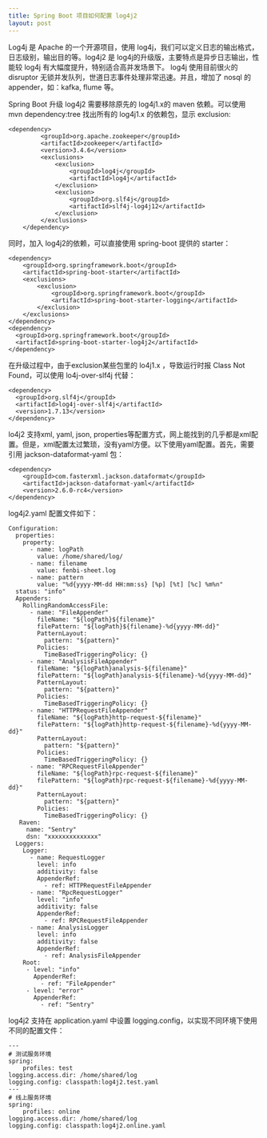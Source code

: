 ```yaml
---
title: Spring Boot 项目如何配置 log4j2
layout: post
---
```


Log4j 是 Apache 的一个开源项目，使用 log4j，我们可以定义日志的输出格式，日志级别，输出目的等。log4j2 是 log4j的升级版，主要特点是异步日志输出，性能较 log4j 有大幅度提升，特别适合高并发场景下。 log4j 使用目前很火的 disruptor 无锁并发队列，世道日志事件处理非常迅速。并且，增加了 nosql 的 appender，如：kafka, flume 等。

Spring Boot 升级 log4j2 需要移除原先的 log4j1.x的 maven 依赖。可以使用 mvn dependency:tree 找出所有的 log4j1.x 的依赖包，显示 exclusion:

    <dependency>
             <groupId>org.apache.zookeeper</groupId>
             <artifactId>zookeeper</artifactId>
             <version>3.4.6</version>
             <exclusions>
                 <exclusion>
                     <groupId>log4j</groupId>
                     <artifactId>log4j</artifactId>
                 </exclusion>
                 <exclusion>
                     <groupId>org.slf4j</groupId>
                     <artifactId>slf4j-log4j12</artifactId>
                 </exclusion>
             </exclusions>
        </dependency>

同时，加入 log4j2的依赖，可以直接使用 spring-boot 提供的 starter：

    <dependency>
        <groupId>org.springframework.boot</groupId>
        <artifactId>spring-boot-starter</artifactId>
        <exclusions>
            <exclusion>
                <groupId>org.springframework.boot</groupId>
                <artifactId>spring-boot-starter-logging</artifactId>
            </exclusion>
        </exclusions>
    </dependency>
    <dependency>
      <groupId>org.springframework.boot</groupId>
      <artifactId>spring-boot-starter-log4j2</artifactId>
    </dependency> 

在升级过程中，由于exclusion某些包里的 lo4j1.x ，导致运行时报 Class Not Found，可以使用 lo4j-over-slf4j 代替：

    <dependency>
      <groupId>org.slf4j</groupId>
      <artifactId>log4j-over-slf4j</artifactId>
      <version>1.7.13</version>
    </dependency>

lo4j2 支持xml, yaml, json, properties等配置方式，网上能找到的几乎都是xml配置。但是，xml配置太过繁琐，没有yaml方便。以下使用yaml配置。首先，需要引用 jackson-dataformat-yaml 包：

    <dependency>
        <groupId>com.fasterxml.jackson.dataformat</groupId>
        <artifactId>jackson-dataformat-yaml</artifactId>
        <version>2.6.0-rc4</version>
    </dependency>

log4j2.yaml 配置文件如下：

    Configuration:
      properties:
        property:
          - name: logPath
            value: /home/shared/log/
          - name: filename
            value: fenbi-sheet.log
          - name: pattern
            value: "%d{yyyy-MM-dd HH:mm:ss} [%p] [%t] [%c] %m%n"
      status: "info"
      Appenders:
        RollingRandomAccessFile:
          - name: "FileAppender"
            fileName: "${logPath}${filename}"
            filePattern: "${logPath}${filename}-%d{yyyy-MM-dd}"
            PatternLayout:
              pattern: "${pattern}"
            Policies:
              TimeBasedTriggeringPolicy: {}
          - name: "AnalysisFileAppender"
            fileName: "${logPath}analysis-${filename}"
            filePattern: "${logPath}analysis-${filename}-%d{yyyy-MM-dd}"
            PatternLayout:
              pattern: "${pattern}"
            Policies:
              TimeBasedTriggeringPolicy: {}
          - name: "HTTPRequestFileAppender"
            fileName: "${logPath}http-request-${filename}"
            filePattern: "${logPath}http-request-${filename}-%d{yyyy-MM-dd}"
            PatternLayout:
              pattern: "${pattern}"
            Policies:
              TimeBasedTriggeringPolicy: {}
          - name: "RPCRequestFileAppender"
            fileName: "${logPath}rpc-request-${filename}"
            filePattern: "${logPath}rpc-request-${filename}-%d{yyyy-MM-dd}"
            PatternLayout:
              pattern: "${pattern}"
            Policies:
              TimeBasedTriggeringPolicy: {}
       Raven:
         name: "Sentry"
         dsn: "xxxxxxxxxxxxxx"
      Loggers:
        Logger:
          - name: RequestLogger
            level: info
            additivity: false
            AppenderRef:
              - ref: HTTPRequestFileAppender
          - name: "RpcRequestLogger"
            level: "info"
            additivity: false
            AppenderRef:
              - ref: RPCRequestFileAppender
          - name: AnalysisLogger
            level: info
            additivity: false
            AppenderRef:
              - ref: AnalysisFileAppender
        Root:
         - level: "info"
           AppenderRef:
             - ref: "FileAppender"
         - level: "error"
           AppenderRef:
             - ref: "Sentry"

log4j2 支持在 application.yaml 中设置 logging.config，以实现不同环境下使用不同的配置文件：

    ---
    # 测试服务环境
    spring:
        profiles: test
    logging.access.dir: /home/shared/log
    logging.config: classpath:log4j2.test.yaml
    ---
    # 线上服务环境
    spring:
        profiles: online
    logging.access.dir: /home/shared/log
    logging.config: classpath:log4j2.online.yaml

